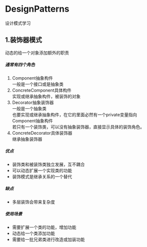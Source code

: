 # DesignPatterns
设计模式学习

## 1.装饰器模式
动态的给一个对象添加额外的职责  
##### 通常有四个角色  
1. Component抽象构件  
一般是一个接口或是抽象类  
2. ConcreteComponent具体构件  
实现或继承抽象构件，被装饰的对象  
3. Decorator抽象装饰器  
一般是一个抽象类  
也要实现或继承抽象构件，在它的里面必然有一个private变量指向Component抽象构件  
若只有一个装饰类，可以没有抽象装饰器，直接显示具体的装饰角色。  
4. ConcreteDecorator具体装饰器  
继承抽象装饰器
  
##### 优点
* 装饰类和被装饰类独立发展，互不耦合
* 可以动态扩展一个实现类的功能
* 装饰模式是继承关系的一个替代

##### 缺点
* 多层装饰会带来复杂度

##### 使用场景
* 需要扩展一个类的功能，增加功能
* 动态给一个类添加功能
* 需要给一批兄弟类进行改造或加装功能